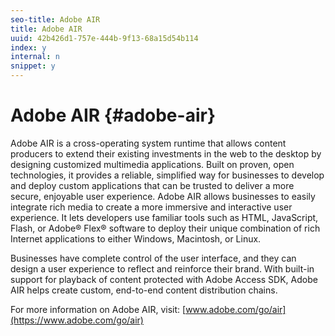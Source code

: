 ```yaml
---
seo-title: Adobe AIR
title: Adobe AIR
uuid: 42b426d1-757e-444b-9f13-68a15d54b114
index: y
internal: n
snippet: y
---
```


# Adobe AIR {#adobe-air}

Adobe AIR is a cross-operating system runtime that allows content producers to extend their existing investments in the web to the desktop by designing customized multimedia applications. Built on proven, open technologies, it provides a reliable, simplified way for businesses to develop and deploy custom applications that can be trusted to deliver a more secure, enjoyable user experience. Adobe AIR allows businesses to easily integrate rich media to create a more immersive and interactive user experience. It lets developers use familiar tools such as HTML, JavaScript, Flash, or Adobe® Flex® software to deploy their unique combination of rich Internet applications to either Windows, Macintosh, or Linux.

Businesses have complete control of the user interface, and they can design a user experience to reflect and reinforce their brand. With built-in support for playback of content protected with Adobe Access SDK, Adobe AIR helps create custom, end-to-end content distribution chains.

For more information on Adobe AIR, visit: [www.adobe.com/go/air](https://www.adobe.com/go/air) 
